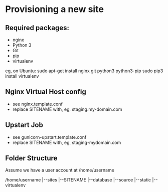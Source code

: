 Provisioning a new site
=======================

## Required packages:

* nginx
* Python 3
* Git
* pip
* virtualenv

eg, on Ubuntu:
    sudo apt-get install nginx git python3 python3-pip
    sudo pip3 install virtualenv

## Nginx Virtual Host config

* see nginx.template.conf
* replace SITENAME with, eg, staging.my-domain.com

## Upstart Job

* see gunicorn-upstart.template.conf
* replace SITENAME with, eg, staging-mydomain.com

## Folder Structure
Assume we have a user account at /home/username

/home/username
|--sites
    |--SITENAME
        |--database
        |--source
        |--static
        |--virtualenv